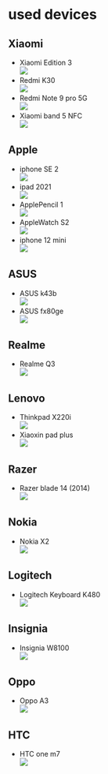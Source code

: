 # used devices
## Xiaomi
- Xiaomi Edition 3 \
![](./imgs/xiaomi3.jpg)
- Redmi K30 \
![](./imgs/k30.jpg)
- Redmi Note 9 pro 5G \
![](./imgs/redminote9ro5g.jpg)
- Xiaomi band 5 NFC \
![](./imgs/miband5.jpg)
## Apple
- iphone SE 2 \
![](./imgs/iphoneSE2.jpg)
- ipad 2021 \
![](./imgs/ipad2021.jpg)
- ApplePencil 1 \
![](./imgs/applepencil1.jpg)
- AppleWatch S2 \
![](./imgs/applewatchs2.jpg)
- iphone 12 mini \
![](./imgs/iphone12mini.jpg)
## ASUS
- ASUS k43b \
![](./imgs/k43b.jpg)
- ASUS fx80ge \
![](./imgs/fx80ge.jpg)
## Realme
- Realme Q3 \
![](./imgs/RealmeQ3.jpg)
## Lenovo
- Thinkpad X220i \
![](./imgs/x220i.jpg)
- Xiaoxin pad plus \
![](./imgs/xiaoxinpadplus.jpg)
## Razer
- Razer blade 14 (2014) \
![](./imgs/razerblade14.jpg)
## Nokia
- Nokia X2 \
![](./imgs/nokiax2.jpg)
## Logitech
- Logitech Keyboard K480 \
![](./imgs/k480.jpg)
## Insignia
- Insignia W8100 \
![](./imgs/w8100.jpg)
## Oppo
- Oppo A3 \
![](./imgs/oppoa3.jpg)
## HTC
- HTC one m7 \
![](./imgs/htconem7.jpg)
